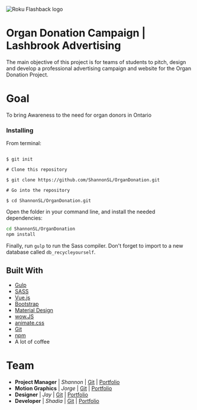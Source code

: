 ![Roku Flashback logo](http://shadiaali.ca/organs/thelogo.png)


# Organ Donation Campaign | Lashbrook Advertising
The main objective of this project is for teams of students to pitch, design and develop a professional advertising campaign and website for the Organ Donation Project.


# Goal
To bring Awareness to the need for organ donors in Ontario

### Installing

From terminal:

```# Initialize git

$ git init

# Clone this repository

$ git clone https://github.com/ShannonSL/OrganDonation.git

# Go into the repository

$ cd ShannonSL/OrganDonation.git

```

Open the folder in your command line, and install the needed dependencies:

```bash
cd ShannonSL/OrganDonation
npm install
```

Finally, run `gulp` to run the Sass compiler. Don't forget to import to a new database called `db_recycleyourself`.


## Built With

* [Gulp](https://gulpjs.com/)
* [SASS](https://sass-lang.com/)
* [Vue.js](https://vuejs.org/)
* [Bootstrap](https://bootstrap.com/)
* [Material Design](https://fezvrasta.github.io/bootstrap-material-design/)
* [wow.JS](https://mynameismatthieu.com/WOW/)
* [animate.css](https://daneden.github.io/animate.css/)
* [Git](https://git-scm.com/)
* [npm](https://www.npmjs.com/)
* A lot of coffee 

   
# Team
- **Project Manager** | *Shannon* | [Git](https://github.com/ShannonSL) | [Portfolio](http://shannonstoltzlimin.ca/)
- **Motion Graphics** |  *Jorge*  | [Git](https://github.com/JorgeAndrino) | [Portfolio](http://jmavdb.com/)
- **Designer**        |   *Jay*   | [Git](https://github.com/jvernon3) | [Portfolio](http://jayvernon.ca)
- **Developer**       | *Shadia*  | [Git](https://github.com/shadiaali) | [Portfolio](https://shadiaali.ca)

